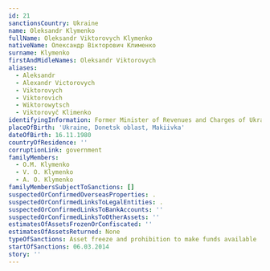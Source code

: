 ```yaml
---
id: 21
sanctionsCountry: Ukraine
name: Oleksandr Klymenko
fullName: Oleksandr Viktorovych Klymenko
nativeName: Олександр Вікторович Клименко
surname: Klymenko
firstAndMidleNames: Oleksandr Viktorovych
aliases:
  - Aleksandr
  - Alexandr Victorovych
  - Viktorovych
  - Viktorovich
  - Wiktorowytsch
  - Viktorovyč Klimenko
identifyingInformation: Former Minister of Revenues and Charges of Ukraine
placeOfBirth: 'Ukraine, Donetsk oblast, Makiivka'
dateOfBirth: 16.11.1980
countryOfResidence: ''
corruptionLink: government
familyMembers:
  - O.M. Klymenko
  - V. O. Klymenko
  - A. O. Klymenko
familyMembersSubjectToSanctions: []
suspectedOrConfirmedOverseasProperties: .
suspectedOrConfirmedLinksToLegalEntities: .
suspectedOrConfirmedLinksToBankAccounts: ''
suspectedOrConfirmedLinksToOtherAssets: ''
estimatesOfAssetsFrozenOrConfiscated: ''
estimatesOfAssetsReturned: None
typeOfSanctions: Asset freeze and prohibition to make funds available
startOfSanctions: 06.03.2014
story: ''
---
```

